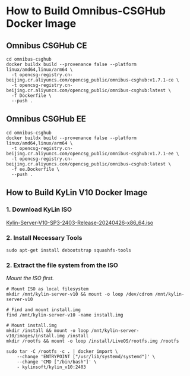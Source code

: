 # How to Build Omnibus-CSGHub Docker Image

## Omnibus CSGHub CE

```shell
cd omnibus-csghub
docker buildx build --provenance false --platform linux/amd64,linux/arm64 \
  -t opencsg-registry.cn-beijing.cr.aliyuncs.com/opencsg_public/omnibus-csghub:v1.7.1-ce \
  -t opencsg-registry.cn-beijing.cr.aliyuncs.com/opencsg_public/omnibus-csghub:latest \
  -f Dockerfile \
  --push .
```

## Omnibus CSGHub EE

```shell
cd omnibus-csghub
docker buildx build --provenance false --platform linux/amd64,linux/arm64 \
  -t opencsg-registry.cn-beijing.cr.aliyuncs.com/opencsg_public/omnibus-csghub:v1.7.1-ee \
  -t opencsg-registry.cn-beijing.cr.aliyuncs.com/opencsg_public/omnibus-csghub:latest \
  -f ee.Dockerfile \
  --push .
```

## How to Build KyLin V10 Docker Image

### 1. Download KyLin ISO

[Kylin-Server-V10-SP3-2403-Release-20240426-x86_64.iso](https://iso.kylinos.cn/web_pungi/download/cdn/9D2GPNhvxfsF3BpmRbJjlKu0dowkAc4i/Kylin-Server-V10-SP3-2403-Release-20240426-x86_64.iso)

### 2. Install Necessary Tools

```shell
sudo apt-get install debootstrap squashfs-tools
```

### 2. Extract the file system from the ISO

*Mount the ISO first.*

```shell
# Mount ISO as local filesystem
mkdir /mnt/kylin-server-v10 && mount -o loop /dev/cdrom /mnt/kylin-server-v10

# Find and mount install.img
find /mnt/kylin-server-v10 -name install.img

# Mount install.img
mkdir /install && mount -o loop /mnt/kylin-server-v10/images/install.img /install
mkdir /rootfs && mount -o loop /install/LiveOS/rootfs.img /rootfs

sudo tar -C /rootfs -c . | docker import \
	--change 'ENTRYPOINT ["/usr/lib/systemd/systemd"]' \
	--change 'CMD ["/bin/bash"]' \
	- kylinsoft/kylin_v10:2403
```

